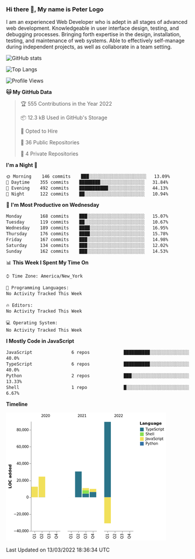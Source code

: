 ### Hi there 👋, My name is Peter Logo

I am an experienced Web Developer who is adept in all stages of advanced web development. Knowledgeable in user interface design, 
testing, and debugging processes. Bringing forth expertise in the design, installation, testing, and maintenance of web systems. 
Able to effectively self-manage during independent projects, as well as collaborate in a team setting.

![GitHub stats](https://github-readme-stats.vercel.app/api?username=peterlogo&show_icons=true&count_private=true&theme=dark)

![Top Langs](https://github-readme-stats.vercel.app/api/top-langs/?username=peterlogo&theme=dark&layout=compact&langs_count=8)

<!--START_SECTION:waka-->
![Profile Views](http://img.shields.io/badge/Profile%20Views-1-blue)

**🐱 My GitHub Data** 

> 🏆 555 Contributions in the Year 2022
 > 
> 📦 12.3 kB Used in GitHub's Storage 
 > 
> 💼 Opted to Hire
 > 
> 📜 36 Public Repositories 
 > 
> 🔑 4 Private Repositories  
 > 
**I'm a Night 🦉** 

```text
🌞 Morning    146 commits    ███░░░░░░░░░░░░░░░░░░░░░░   13.09% 
🌆 Daytime    355 commits    ████████░░░░░░░░░░░░░░░░░   31.84% 
🌃 Evening    492 commits    ███████████░░░░░░░░░░░░░░   44.13% 
🌙 Night      122 commits    ██░░░░░░░░░░░░░░░░░░░░░░░   10.94%

```
📅 **I'm Most Productive on Wednesday** 

```text
Monday       168 commits    ███░░░░░░░░░░░░░░░░░░░░░░   15.07% 
Tuesday      119 commits    ██░░░░░░░░░░░░░░░░░░░░░░░   10.67% 
Wednesday    189 commits    ████░░░░░░░░░░░░░░░░░░░░░   16.95% 
Thursday     176 commits    ████░░░░░░░░░░░░░░░░░░░░░   15.78% 
Friday       167 commits    ███░░░░░░░░░░░░░░░░░░░░░░   14.98% 
Saturday     134 commits    ███░░░░░░░░░░░░░░░░░░░░░░   12.02% 
Sunday       162 commits    ███░░░░░░░░░░░░░░░░░░░░░░   14.53%

```


📊 **This Week I Spent My Time On** 

```text
⌚︎ Time Zone: America/New_York

💬 Programming Languages: 
No Activity Tracked This Week

🔥 Editors: 
No Activity Tracked This Week

💻 Operating System: 
No Activity Tracked This Week

```

**I Mostly Code in JavaScript** 

```text
JavaScript               6 repos             ██████████░░░░░░░░░░░░░░░   40.0% 
TypeScript               6 repos             ██████████░░░░░░░░░░░░░░░   40.0% 
Python                   2 repos             ███░░░░░░░░░░░░░░░░░░░░░░   13.33% 
Shell                    1 repo              █░░░░░░░░░░░░░░░░░░░░░░░░   6.67%

```


**Timeline**

![Chart not found](https://raw.githubusercontent.com/peterlogo/peterlogo/main/charts/bar_graph.png) 


 Last Updated on 13/03/2022 18:36:34 UTC
<!--END_SECTION:waka-->


